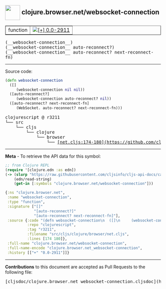 ## <img width="48px" valign="middle" src="http://i.imgur.com/Hi20huC.png"> clojure.browser.net/websocket-connection

 <table border="1">
<tr>

<td>function</td>
<td><a href="https://github.com/cljsinfo/cljs-api-docs/tree/0.0-2911"><img valign="middle" alt="[+] 0.0-2911" src="https://img.shields.io/badge/+-0.0--2911-lightgrey.svg"></a> </td>
</tr>
</table>

 <samp>
(__websocket-connection__)<br>
</samp>
 <samp>
(__websocket-connection__ auto-reconnect?)<br>
</samp>
 <samp>
(__websocket-connection__ auto-reconnect? next-reconnect-fn)<br>
</samp>

---





Source code:

```clj
(defn websocket-connection
  ([]
     (websocket-connection nil nil))
  ([auto-reconnect?]
     (websocket-connection auto-reconnect? nil))
  ([auto-reconnect? next-reconnect-fn]
     (WebSocket. auto-reconnect? next-reconnect-fn)))
```

 <pre>
clojurescript @ r3211
└── src
    └── cljs
        └── clojure
            └── browser
                └── <ins>[net.cljs:174-180](https://github.com/clojure/clojurescript/blob/r3211/src/cljs/clojure/browser/net.cljs#L174-L180)</ins>
</pre>


---

__Meta__ - To retrieve the API data for this symbol:

```clj
;; from Clojure REPL
(require '[clojure.edn :as edn])
(-> (slurp "https://raw.githubusercontent.com/cljsinfo/cljs-api-docs/catalog/cljs-api.edn")
    (edn/read-string)
    (get-in [:symbols "clojure.browser.net/websocket-connection"]))
```

```clj
{:ns "clojure.browser.net",
 :name "websocket-connection",
 :type "function",
 :signature ["[]"
             "[auto-reconnect?]"
             "[auto-reconnect? next-reconnect-fn]"],
 :source {:code "(defn websocket-connection\n  ([]\n     (websocket-connection nil nil))\n  ([auto-reconnect?]\n     (websocket-connection auto-reconnect? nil))\n  ([auto-reconnect? next-reconnect-fn]\n     (WebSocket. auto-reconnect? next-reconnect-fn)))",
          :repo "clojurescript",
          :tag "r3211",
          :filename "src/cljs/clojure/browser/net.cljs",
          :lines [174 180]},
 :full-name "clojure.browser.net/websocket-connection",
 :full-name-encode "clojure.browser.net_websocket-connection",
 :history [["+" "0.0-2911"]]}

```

---

__Contributions__ to this document are accepted as Pull Requests to the following file:

 <pre>
[cljsdoc/clojure.browser.net_websocket-connection.cljsdoc](https://github.com/cljsinfo/cljs-api-docs/blob/master/cljsdoc/clojure.browser.net_websocket-connection.cljsdoc)
</pre>

